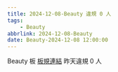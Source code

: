```yaml
---
title: 2024-12-08-Beauty 違規 0 人
tags:
    - Beauty
abbrlink: 2024-12-08-Beauty
date: Beauty-2024-12-08 12:00:00
---
```

Beauty 板 [板規連結](https://www.ptt.cc/bbs/Beauty/M.1630069980.A.84B.html)
昨天違規 0 人
